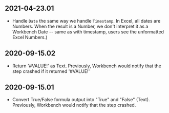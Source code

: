 2021-04-23.01
-------------

* Handle `Date` the same way we handle `Timestamp`. In Excel, all dates are
  Numbers. When the result is a Number, we don't interpret it as a Workbench
  Date -- same as with timestamp, users see the unformatted Excel Numbers.)

2020-09-15.02
-------------

* Return '#VALUE!' as Text. Previously, Workbench would notify that the step
  crashed if it returned '#VALUE!'

2020-09-15.01
-------------

* Convert True/False formula output into "True" and "False" (Text). Previously,
  Workbench would notify that the step crashed.
